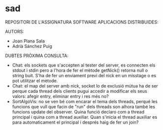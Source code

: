 # sad

REPOSITORI DE L'ASSIGNATURA SOFTWARE APLICACIONS DISTRIBUIDES:

AUTORS:
- Joan Plana Sala
- Adrià Sánchez Puig

DUBTES PRÒXIMA CONSULTA:
- Chat: els sockets que s'accepten al tester del server, es connecten els stdout i stdin pero a l'hora de fer el mètode getNick() retorna null o string buit. S'ha de fer un enviament previ del nick en un misstage o es pot utilitzar el mètode.
- Chat: el map del server amb nick, socket lo de exclusió mútua ha de ser perque cada thread dels clients pugui accedir a modificar els seus valors: afegir entry, eliminar entry i res més no?
- SortAlgoVis: no se ven bé com encarar el tema dels threads, perqué les funcions que vull que facin de "run" dels threads son alhora també les funcions update del observer. Quina funció declaro com a thread principal i quina com a thread auxiliar. Quan s'inicia el thread auxiliar es para automaticament el principal i després haig de fer un  join? 
